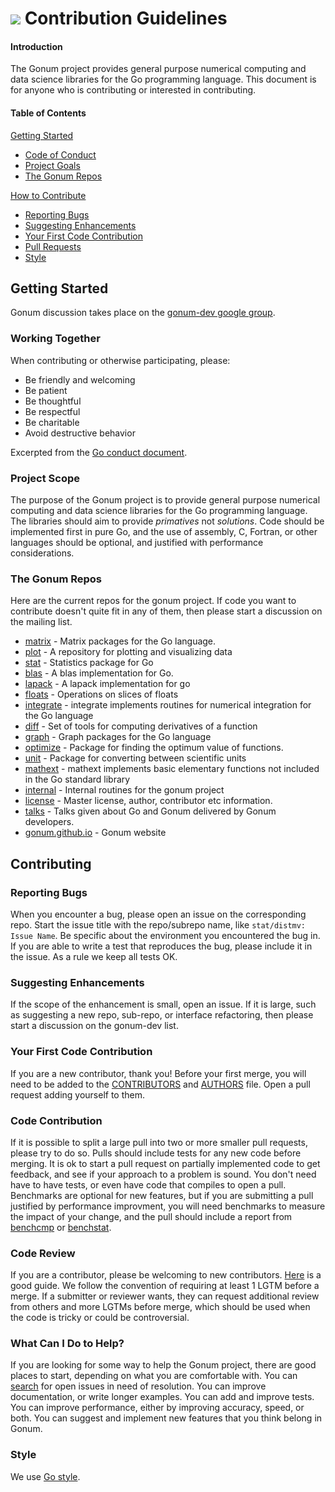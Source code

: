 # [<img src="https://avatars1.githubusercontent.com/u/3771091?v=3&s=30">](https://github.com/gonum) Contribution Guidelines
#### Introduction

The Gonum project provides general purpose numerical computing and data science libraries for the Go programming language.  This document is for anyone who is contributing or interested in contributing.

#### Table of Contents

[Getting Started](#getting-started)
  * [Code of Conduct](#code-of-conduct)
  * [Project Goals](#project-goals)
  * [The Gonum Repos](#the-gonum-repos)

[How to Contribute](#how-to-contribute)
  * [Reporting Bugs](#reporting-bugs)
  * [Suggesting Enhancements](#suggesting-enhancements)
  * [Your First Code Contribution](#your-first-code-contribution)
  * [Pull Requests](#pull-requests)
  * [Style](#style)

## Getting Started

Gonum discussion takes place on the [gonum-dev google group](https://groups.google.com/forum/#!forum/gonum-dev).

### Working Together

When contributing or otherwise participating, please:

- Be friendly and welcoming
- Be patient
- Be thoughtful
- Be respectful
- Be charitable
- Avoid destructive behavior

Excerpted from the [Go conduct document](https://golang.org/conduct).

### Project Scope

The purpose of the Gonum project is to provide general purpose numerical computing and data science libraries for the Go programming language.  The libraries should aim to provide *primatives* not *solutions*.  Code should be implemented first in pure Go, and the use of assembly, C, Fortran, or other languages should be optional, and justified with performance considerations.

### The Gonum Repos

Here are the current repos for the gonum project.  If code you want to contribute doesn't quite fit in any of them, then please start a discussion on the mailing list.

* [matrix](https://github.com/gonum/matrix) - Matrix packages for the Go language.
* [plot](https://github.com/gonum/plot) - A repository for plotting and visualizing data
* [stat](https://github.com/gonum/stat) - Statistics package for Go
* [blas](https://github.com/gonum/blas) - A blas implementation for Go.
* [lapack](https://github.com/gonum/lapack) - A lapack implementation for go
* [floats](https://github.com/gonum/floats) - Operations on slices of floats
* [integrate](https://github.com/gonum/integrate) - integrate implements routines for numerical integration for the Go language
* [diff](https://github.com/gonum/diff) - Set of tools for computing derivatives of a function
* [graph](https://github.com/gonum/graph) - Graph packages for the Go language
* [optimize](https://github.com/gonum/optimize) - Package for finding the optimum value of functions.
* [unit](https://github.com/gonum/unit) - Package for converting between scientific units
* [mathext](https://github.com/gonum/mathext) - mathext implements basic elementary functions not included in the Go standard library
* [internal](https://github.com/gonum/internal) - Internal routines for the gonum project
* [license](https://github.com/gonum/license) - Master license, author, contributor etc information.
* [talks](https://github.com/gonum/talks) - Talks given about Go and Gonum delivered by Gonum developers.
* [gonum.github.io](https://github.com/gonum/gonum.github.io) - Gonum website

## Contributing

### Reporting Bugs

When you encounter a bug, please open an issue on the corresponding repo.  Start the issue title with the repo/subrepo name, like `stat/distmv: Issue Name`.  Be specific about the environment you encountered the bug in.  If you are able to write a test that reproduces the bug, please include it in the issue.  As a rule we keep all tests OK.

### Suggesting Enhancements

If the scope of the enhancement is small, open an issue.  If it is large, such as suggesting a new repo, sub-repo, or interface refactoring, then please start a discussion on the gonum-dev list.

### Your First Code Contribution

If you are a new contributor, thank you!  Before your first merge, you will need to be added to the [CONTRIBUTORS](https://github.com/gonum/license/blob/master/CONTRIBUTORS) and [AUTHORS](https://github.com/gonum/license/blob/master/AUTHORS) file.  Open a pull request adding yourself to them.

### Code Contribution

If it is possible to split a large pull into two or more smaller pull requests, please try to do so.  Pulls should include tests for any new code before merging.  It is ok to start a pull request on partially implemented code to get feedback, and see if your approach to a problem is sound.  You don't need have to have tests, or even have code that compiles to open a pull.  Benchmarks are optional for new features, but if you are submitting a pull justified by performance improvment, you will need benchmarks to measure the impact of your change, and the pull should include a report from [benchcmp](https://godoc.org/golang.org/x/tools/cmd/benchcmp) or [benchstat](https://github.com/rsc/benchstat).

### Code Review

If you are a contributor, please be welcoming to new contributors.  [Here](http://sarah.thesharps.us/2014/09/01/the-gentle-art-of-patch-review/) is a good guide.  We follow the convention of requiring at least 1 LGTM before a merge.  If a submitter or reviewer wants, they can request additional review from others and more LGTMs before merge, which should be used when the code is tricky or could be controversial.

### What Can I Do to Help?

If you are looking for some way to help the Gonum project, there are good places to start, depending on what you are comfortable with.  You can [search](https://github.com/issues?utf8=%E2%9C%93&q=is%3Aopen+is%3Aissue+user%3Agonum) for open issues in need of resolution.  You can improve documentation, or write longer examples.  You can add and improve tests.  You can improve performance, either by improving accuracy, speed, or both.  You can suggest and implement new features that you think belong in Gonum.

### Style

We use [Go style](https://github.com/golang/go/wiki/CodeReviewComments).
